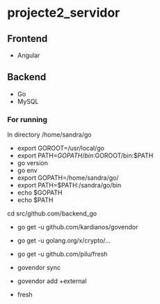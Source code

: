 # projecte2_servidor

## Frontend

- Angular 

## Backend 

- Go 
- MySQL

### For running

In directory /home/sandra/go

- export GOROOT=/usr/local/go
- export PATH=$GOPATH/bin:$GOROOT/bin:$PATH
- go version
- go env
- export GOPATH=/home/sandra/go/
- export PATH=$PATH:/sandra/go/bin
- echo $GOPATH
- echo $PATH

cd src/github.com/backend_go

- go get -u github.com/kardianos/govendor
- go get -u golang.org/x/crypto/...
- go get -u github.com/pilu/fresh

- govendor sync 
- govendor add +external
- fresh

